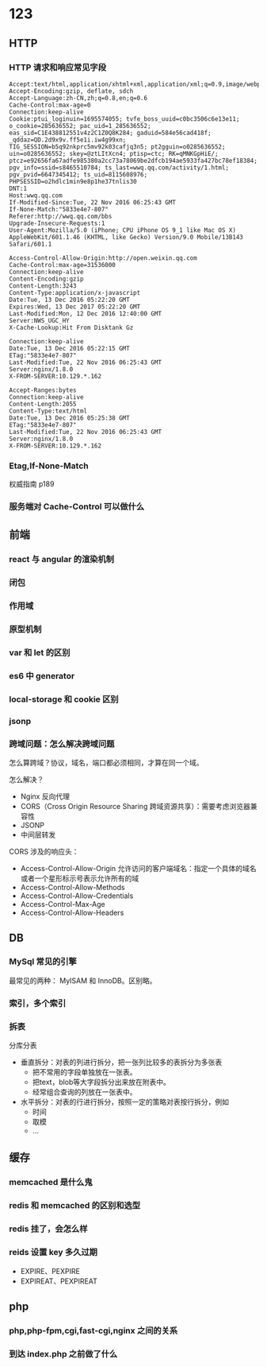 # 123

## HTTP
### HTTP 请求和响应常见字段
```
Accept:text/html,application/xhtml+xml,application/xml;q=0.9,image/webp,*/*;q=0.8
Accept-Encoding:gzip, deflate, sdch
Accept-Language:zh-CN,zh;q=0.8,en;q=0.6
Cache-Control:max-age=0
Connection:keep-alive
Cookie:ptui_loginuin=1695574055; tvfe_boss_uuid=c0bc3506c6e13e11; o_cookie=285636552; pac_uid=1_285636552; eas_sid=C1E438812551v4z2C1Z0Q8K284; gaduid=584e56cad418f; _qddaz=QD.2d9x9v.ff5e1i.iw4g99xn; TIG_SESSION=b5q92nkprc5mv92k03cafjq3n5; pt2gguin=o0285636552; uin=o0285636552; skey=@ztLItXcn4; ptisp=ctc; RK=qMNKGpHiE/; ptcz=e92656fa67adfe985380a2cc73a78069be2dfcb194ae5933fa427bc78ef18384; pgv_info=ssid=s8465510784; ts_last=wwq.qq.com/activity/1.html; pgv_pvid=6647345412; ts_uid=8115608976; PHPSESSID=o2hdlc1min9e8p1he37tnlis30
DNT:1
Host:wwq.qq.com
If-Modified-Since:Tue, 22 Nov 2016 06:25:43 GMT
If-None-Match:"5833e4e7-807"
Referer:http://wwq.qq.com/bbs
Upgrade-Insecure-Requests:1
User-Agent:Mozilla/5.0 (iPhone; CPU iPhone OS 9_1 like Mac OS X) AppleWebKit/601.1.46 (KHTML, like Gecko) Version/9.0 Mobile/13B143 Safari/601.1
```

```
Access-Control-Allow-Origin:http://open.weixin.qq.com
Cache-Control:max-age=31536000
Connection:keep-alive
Content-Encoding:gzip
Content-Length:3243
Content-Type:application/x-javascript
Date:Tue, 13 Dec 2016 05:22:20 GMT
Expires:Wed, 13 Dec 2017 05:22:20 GMT
Last-Modified:Mon, 12 Dec 2016 12:40:00 GMT
Server:NWS_UGC_HY
X-Cache-Lookup:Hit From Disktank Gz
```
```
Connection:keep-alive
Date:Tue, 13 Dec 2016 05:22:15 GMT
ETag:"5833e4e7-807"
Last-Modified:Tue, 22 Nov 2016 06:25:43 GMT
Server:nginx/1.8.0
X-FROM-SERVER:10.129.*.162
```
```
Accept-Ranges:bytes
Connection:keep-alive
Content-Length:2055
Content-Type:text/html
Date:Tue, 13 Dec 2016 05:25:38 GMT
ETag:"5833e4e7-807"
Last-Modified:Tue, 22 Nov 2016 06:25:43 GMT
Server:nginx/1.8.0
X-FROM-SERVER:10.129.*.162
```
### Etag,If-None-Match
 权威指南 p189
 
### 服务端对 Cache-Control 可以做什么

## 前端

### react 与 angular 的渲染机制

### 闭包 

### 作用域

### 原型机制

### var 和 let 的区别 

### es6 中 generator

### local-storage 和 cookie 区别

### jsonp

### 跨域问题：怎么解决跨域问题
怎么算跨域？协议，域名，端口都必须相同，才算在同一个域。

怎么解决？
- Nginx 反向代理
- CORS（Cross Origin Resource Sharing 跨域资源共享）：需要考虑浏览器兼容性
- JSONP
- 中间层转发

CORS 涉及的响应头：
- Access-Control-Allow-Origin 允许访问的客户端域名：指定一个具体的域名或者一个星形标示号表示允许所有的域
- Access-Control-Allow-Methods
- Access-Control-Allow-Credentials
- Access-Control-Max-Age
- Access-Control-Allow-Headers

## DB 

### MySql 常见的引擎 
最常见的两种： MyISAM 和 InnoDB。区别略。

### 索引，多个索引 

### 拆表
分库分表

- 垂直拆分：对表的列进行拆分，把一张列比较多的表拆分为多张表
  - 把不常用的字段单独放在一张表。
  - 把text，blob等大字段拆分出来放在附表中。
  - 经常组合查询的列放在一张表中。
- 水平拆分：对表的行进行拆分，按照一定的策略对表按行拆分，例如
  - 时间
  - 取模
  - ...
## 缓存

### memcached 是什么鬼

### redis 和 memcached 的区别和选型

### redis 挂了，会怎么样

### reids 设置 key 多久过期
- EXPIRE、PEXPIRE 
- EXPIREAT、PEXPIREAT

## php

### php,php-fpm,cgi,fast-cgi,nginx 之间的关系

### 到达 index.php 之前做了什么
